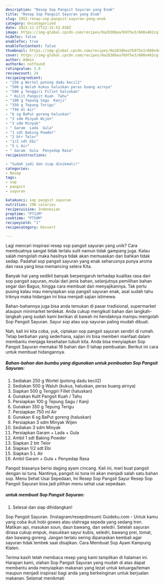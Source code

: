 ```yaml
---
description: "Resep Sop Pangsit Sayuran yang Enak"
title: "Resep Sop Pangsit Sayuran yang Enak"
slug: 2952-resep-sop-pangsit-sayuran-yang-enak
category: Uncategorized
date: 2022-11-27T22:15:53.038Z
image: https://img-global.cpcdn.com/recipes/0a2838bea7b975e3/680x482cq70/sop-pangsit-sayuran-foto-resep-utama.jpg
hideToc: false
enableToc: true
enableTocContent: false
thumbnail: https://img-global.cpcdn.com/recipes/0a2838bea7b975e3/680x482cq70/sop-pangsit-sayuran-foto-resep-utama.jpg
cover: https://img-global.cpcdn.com/recipes/0a2838bea7b975e3/680x482cq70/sop-pangsit-sayuran-foto-resep-utama.jpg
author: Admin
authorAv: notfound
ratingvalue: 3.8
reviewcount: 24
recipeingredient:
- "250 g Wortel potong dadu kecil2"
- "500 g Waluh kukus haluskan peras buang airnya"
- "500 g Tenggiri Fillet haluskan"
- " Kulit Pangsit Kuah  Tahu"
- "100 g Tepung Sagu  Kanji"
- "350 g Tepung Terigu"
- "750 ml Air"
- "6 sg BaPut goreng haluskan"
- "3 sdm Minyak Wijen"
- "3 sdm Minyak"
- " Garam  Lada  Gula"
- "1 sdt Baking Powder"
- "2 btr Telor"
- "1/2 sdt Ebi"
- "5 L Air"
- " Garam  Gula  Penyedap Rasa"
recipeinstructions:

- "Sudah jadi dan siap dinikmati!"
categories:
- Resep
tags:
- sop
- pangsit
- sayuran

katakunci: sop pangsit sayuran 
nutrition: 290 calories
recipecuisine: Indonesian
preptime: "PT12M"
cooktime: "PT59M"
recipeyield: "1"
recipecategory: Dessert

---
```





Lagi mencari inspirasi resep sop pangsit sayuran yang unik? Cara membuatnya sangat tidak terlalu sulit namun tidak gampang juga. Kalau salah mengolah maka hasilnya tidak akan memuaskan dan bahkan tidak sedap. Padahal sop pangsit sayuran yang enak seharusnya punya aroma dan rasa yang bisa memancing selera Kita.





Banyak hal yang sedikit banyak berpengaruh terhadap kualitas rasa dari sop pangsit sayuran, mulai dari jenis bahan, selanjutnya pemilihan bahan segar dan Bagus, hingga cara membuat dan menyajikannya. Tak perlu pusing kalau mau menyiapkan sop pangsit sayuran enak,      asal sudah tahu triknya maka hidangan ini bisa menjadi sajian istimewa.














Bahan-bahannya juga bisa anda temukan di pasar tradisional, supermarket ataupun minimarket terdekat. Anda cukup mengikuti bahan dan langkah-langkah yang sudah kami berikan di bawah ini hendaknya mampu mengolah Sop Pangsit Sayuran. Sayur sop atau sop sayuran paling mudah dibuat.






Nah, kali ini kita coba, yuk, ciptakan sop pangsit sayuran sendiri di rumah. Tetap berbahan yang sederhana, sajian ini bisa memberi manfaat dalam membantu menjaga kesehatan tubuh kita. Anda bisa menyiapkan Sop Pangsit Sayuran memakai 16 bahan dan 0 tahap pembuatan. Berikut ini cara untuk membuat hidangannya.

<!--inarticleads1-->

##### Bahan-bahan dan bumbu yang digunakan untuk pembuatan Sop Pangsit Sayuran:

1. Sediakan 250 g Wortel (potong dadu kecil2)
1. Sediakan 500 g Waluh (kukus, haluskan, peras buang airnya)
1. Siapkan 500 g Tenggiri Fillet (haluskan)
1. Gunakan  Kulit Pangsit Kuah / Tahu
1. Persiapkan 100 g Tepung Sagu / Kanji
1. Gunakan 350 g Tepung Terigu
1. Persiapkan 750 ml Air
1. Gunakan 6 sg BaPut goreng (haluskan)
1. Persiapkan 3 sdm Minyak Wijen
1. Sediakan 3 sdm Minyak
1. Persiapkan  Garam + Lada + Gula
1. Ambil 1 sdt Baking Powder
1. Siapkan 2 btr Telor
1. Siapkan 1/2 sdt Ebi
1. Siapkan 5 L Air
1. Ambil  Garam + Gula + Penyedap Rasa


Pangsit biasanya berisi daging ayam cincang. Kali ini, mari buat pangsit dengan isi tuna. Nantinya, pangsit isi tuna ini akan menjadi salah satu bahan sop. Menu Sehat Usai Sepedaan, Ini Resep Sop Pangsit Sayur Resep Sop Pangsit Sayuran bisa jadi pilihan menu sehat usai sepedaan. 

<!--inarticleads2-->

#####  untuk membuat Sop Pangsit Sayuran:


1. Selesai dan siap dihidangkan!

Sop Pangsit Sayuran. (Instagram/resepdimsum) Guideku.com - Untuk kamu yang coba ikuti hobi gowes atau olahraga sepeda yang sedang tren. Matikan api, masukan soun, daun bawang, dan seledri. Setelah sayuran dirasa cukup empuk, masukkan sayur kubis, seledri, bawang prei, tomat, dan bawang goreng. Jangan terlalu sering dipanaskan kembali agar sayuran tidak lembek saat disajikan. Cara Membuat Sop Ayam Kampung Klaten. 

Terima kasih telah membaca resep yang kami tampilkan di halaman ini. Harapan kami, olahan Sop Pangsit Sayuran yang mudah di atas dapat membantu anda menyiapkan makanan yang lezat untuk keluarga/teman maupun menjadi inspirasi bagi anda yang berkeinginan untuk berjualan makanan. Selamat menikmati
